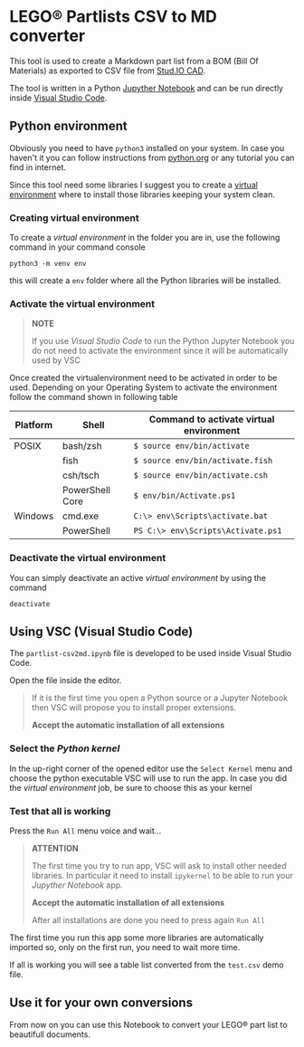 # LEGO&reg; Partlists CSV to MD converter

This tool is used to create a Markdown part list from a BOM (Bill Of Materials) as 
exported to CSV file from [Stud.IO CAD](https://www.bricklink.com/v3/studio/download.page).

The tool is written in a Python [Jupyther Notebook](https://jupyter.org) and can be run directly inside [Visual Studio Code](https://code.visualstudio.com).

## Python environment
Obviously you need to have `python3` installed on your system. In case you haven't it you can follow instructions from [python.org](https://www.python.org) or any tutorial you can find in internet.

Since this tool need some libraries I suggest you to create a [virtual environment](https://docs.python.org/3/library/venv.html) where to install those libraries keeping your system clean.

### Creating virtual environment

To create a _virtual environment_ in the folder you are in, use the following command in your command console
``` (sh)
python3 -m venv env
```
this will create a `env` folder where all the Python libraries will be installed.

### Activate the virtual environment

> **NOTE** 
>
> If you use _Visual Studio Code_ to run the Python Jupyter Notebook you do not need to activate the environment since it will be automatically used by VSC


Once created the virtualenvironment need to be activated in order to be used.
Depending on your Operating System to activate the environment follow the command shown in following table

| Platform | Shell | Command to activate virtual environment |
| -------- | ----- | --------------------------------------- |
| POSIX    | bash/zsh | `$ source env/bin/activate` |
|          | fish | `$ source env/bin/activate.fish` |
|          | csh/tsch | `$ source env/bin/activate.csh` |
|          | PowerShell Core | `$ env/bin/Activate.ps1` |
| Windows  | cmd.exe | `C:\> env\Scripts\activate.bat` |
|          | PowerShell | `PS C:\> env\Scripts\Activate.ps1 ` |

### Deactivate the virtual environment

You can simply deactivate an active _virtual environment_ by using the command

```
deactivate
```
## Using VSC (Visual Studio Code)

The `partlist-csv2md.ipynb` file is developed to be used inside Visual Studio Code.

Open the file inside the editor. 

> If it is the first time you open a Python source or a Jupyter Notebook 
> then VSC will propose you
> to install proper extensions.
>
> **Accept the automatic installation of all extensions**

### Select the _Python kernel_

In the up-right corner of the opened editor use the `Select Kernel` menu and choose the python executable VSC will use to run the app. In case you did the _virtual environment_ job, be sure to choose this as your kernel

### Test that all is working

Press the `Run All` menu voice and wait...

> **ATTENTION**
> 
> The first time you try to run app, VSC will ask to install other needed libraries.
> In particular it need to install `ipykernel` to be able to run your _Jupyther Notebook_ app.
>
> **Accept the automatic installation of all extensions**
>
> After all installations are done you need to press again `Run All`

The first time you run this app some more libraries are automatically imported so, only on the first run, you need to wait more time.

If all is working you will see a table list converted from the `test.csv` demo file.

## Use it for your own conversions

From now on you can use this Notebook to convert your LEGO&reg; part list to beautifull documents.

